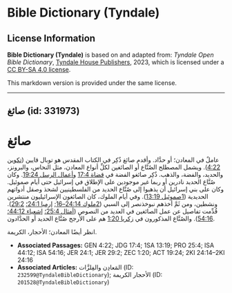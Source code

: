 # Bible Dictionary (Tyndale)

## License Information

**Bible Dictionary (Tyndale)** is based on and adapted from: _Tyndale Open Bible Dictionary_, [Tyndale House Publishers](https://tyndaleopenresources.com/), 2023, which is licensed under a [CC BY-SA 4.0 license](https://creativecommons.org/licenses/by-sa/4.0/legalcode.en).

This markdown version is provided under the same license.



--------------------------------

## صائغ (id: 331973)

صائغ
====

عاملٌ في المعادن؛ أو حدَّاد. وأقدم صائغ ذُكِر في الكتاب المقدس هو توبال قايين ([تكوين 4:22](https://ref.ly/Gen4:22)). ويشمل المصطلح الصُنَّاع أو الصائغين لكلِّ أنواع المعادن، مثل النحاس، والبرونز، والحديد، والفضة، والذهب. ذُكِر صائغو الفضة في [قضاة 17:4](https://ref.ly/Judg17:4) و[أعمال الرسل 19:24](https://ref.ly/Acts19:24). وكان صُنَّاع الحديد نادرين أو ربما غير موجودين على الإطلاق في إسرائيل حتى أيام صموئيل. وكان على بني إسرائيل أن يذهبوا إلى صُنَّاع الحديد من الفلسطينيين لشحذ وصقل أدواتهم الحديدية ([1صموئيل 13:19](https://ref.ly/1Sam13:19)). وفي أيام الملوك، كان الصائغون الإسرائيليون منتشرين ونشطين، ومن ثَمَّ أخذهم نبوخذنصر إلى السبي ([2ملوك 24:14–16](https://ref.ly/2Kgs24:14-2Kgs24:16); [إرميا 24:1؛](https://ref.ly/Jer24:1) [29:2](https://ref.ly/Jer29:2)). قُدِّمت تفاصيل عن عمل الصائغين في العديد من النصوص ([أمثال 25:4؛](https://ref.ly/Prov25:4) [إشعياء 44:12؛](https://ref.ly/Isa44:12) [54:16](https://ref.ly/Isa54:16)). والصُنَّاع المذكورون في [زكريا 1:20](https://ref.ly/Zech1:20) هم على الأرجح صُنَّاع الحديد أو الحدَّادون.

انظر أيضًا المعادن؛ الأحجار، الكريمة.

* **Associated Passages:** GEN 4:22; JDG 17:4; 1SA 13:19; PRO 25:4; ISA 44:12; ISA 54:16; JER 24:1; JER 29:2; ZEC 1:20; ACT 19:24; 2KI 24:14–2KI 24:16
* **Associated Articles:** المَعادِن والفِلزَّات (ID: `232599@TyndaleBibleDictionary`); الأحجار الكريمة (ID: `201528@TyndaleBibleDictionary`)


